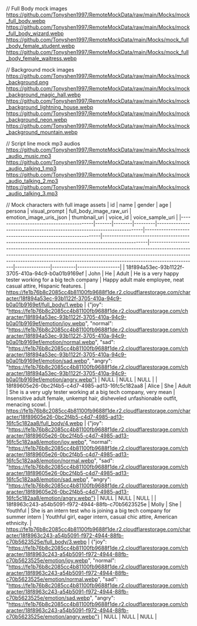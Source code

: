 // Full Body mock images
https://github.com/Tonyshen1997/RemoteMockData/raw/main/Mocks/mock_full_body.webp
https://github.com/Tonyshen1997/RemoteMockData/raw/main/Mocks/mock_full_body_wizard.webp
https://github.com/Tonyshen1997/RemoteMockData/main/Mocks/mock_full_body_female_student.webp
https://github.com/Tonyshen1997/RemoteMockData/main/Mocks/mock_full_body_female_waitress.webp

// Background mock images
https://github.com/Tonyshen1997/RemoteMockData/raw/main/Mocks/mock_background.png
https://github.com/Tonyshen1997/RemoteMockData/raw/main/Mocks/mock_background_magic_hall.webp
https://github.com/Tonyshen1997/RemoteMockData/raw/main/Mocks/mock_background_lightning_house.webp
https://github.com/Tonyshen1997/RemoteMockData/raw/main/Mocks/mock_background_neon.webp
https://github.com/Tonyshen1997/RemoteMockData/raw/main/Mocks/mock_background_mountain.webp

// Script line mock mp3 audios
https://github.com/Tonyshen1997/RemoteMockData/raw/main/Mocks/mock_audio_music.mp3
https://github.com/Tonyshen1997/RemoteMockData/raw/main/Mocks/mock_audio_talking_1.mp3
https://github.com/Tonyshen1997/RemoteMockData/raw/main/Mocks/mock_audio_talking_2.mp3
https://github.com/Tonyshen1997/RemoteMockData/raw/main/Mocks/mock_audio_talking_3.mp3



// Mock characters with full image assets
| id                                      | name  | gender | age     | persona                                                                 | visual_prompt                                             | full_body_image_raw_uri                                                                 | emotion_image_uris_json                                                                                                                                                                                                                                    | thumbnail_uri | voice_id | voice_sample_uri |
|-----------------------------------------|-------|--------|---------|------------------------------------------------------------------------|-----------------------------------------------------------|-------------------------------------------------------------------------------------------------|--------------------------------------------------------------------------------------------------------------------------------------------------------------------------------------------------------------------------------------------------------------|---------------|----------|------------------|
| 18f894a53ec-93b1122f-3705-410a-94c9-b0a01b9169ef | John  | He     | Adult  | He is a very happy tester working for a big tech company               | Happy adult male employee, neat casual attire, Hispanic features. | https://fe1b76b8c2085cc4b81100fb9688f1de.r2.cloudflarestorage.com/character/18f894a53ec-93b1122f-3705-410a-94c9-b0a01b9169ef/full_body/1.webp | {"joy": "https://fe1b76b8c2085cc4b81100fb9688f1de.r2.cloudflarestorage.com/character/18f894a53ec-93b1122f-3705-410a-94c9-b0a01b9169ef/emotion/joy.webp", "normal": "https://fe1b76b8c2085cc4b81100fb9688f1de.r2.cloudflarestorage.com/character/18f894a53ec-93b1122f-3705-410a-94c9-b0a01b9169ef/emotion/normal.webp", "sad": "https://fe1b76b8c2085cc4b81100fb9688f1de.r2.cloudflarestorage.com/character/18f894a53ec-93b1122f-3705-410a-94c9-b0a01b9169ef/emotion/sad.webp", "angry": "https://fe1b76b8c2085cc4b81100fb9688f1de.r2.cloudflarestorage.com/character/18f894a53ec-93b1122f-3705-410a-94c9-b0a01b9169ef/emotion/angry.webp"} | NULL          | NULL     | NULL             |
| 18f89605e26-0bc2f4b5-c4d7-4985-ad13-16fc5c182aa8 | Alice | She    | Adult  | She is a very ugly tester working at a big tech company, very mean     | Insensitive adult female, unkempt hair, disheveled unfashionable outfit, menacing scowl. | https://fe1b76b8c2085cc4b81100fb9688f1de.r2.cloudflarestorage.com/character/18f89605e26-0bc2f4b5-c4d7-4985-ad13-16fc5c182aa8/full_body/4.webp | {"joy": "https://fe1b76b8c2085cc4b81100fb9688f1de.r2.cloudflarestorage.com/character/18f89605e26-0bc2f4b5-c4d7-4985-ad13-16fc5c182aa8/emotion/joy.webp", "normal": "https://fe1b76b8c2085cc4b81100fb9688f1de.r2.cloudflarestorage.com/character/18f89605e26-0bc2f4b5-c4d7-4985-ad13-16fc5c182aa8/emotion/normal.webp", "sad": "https://fe1b76b8c2085cc4b81100fb9688f1de.r2.cloudflarestorage.com/character/18f89605e26-0bc2f4b5-c4d7-4985-ad13-16fc5c182aa8/emotion/sad.webp", "angry": "https://fe1b76b8c2085cc4b81100fb9688f1de.r2.cloudflarestorage.com/character/18f89605e26-0bc2f4b5-c4d7-4985-ad13-16fc5c182aa8/emotion/angry.webp"} | NULL          | NULL     | NULL             |
| 18f8963c243-a54b5091-f972-4944-88fb-c70b5623525e | Molly | She    | Youthful | She is an intern test who is joining a big tech company for summer intern | Youthful girl, eager intern, casual chic attire, American ethnicity. | https://fe1b76b8c2085cc4b81100fb9688f1de.r2.cloudflarestorage.com/character/18f8963c243-a54b5091-f972-4944-88fb-c70b5623525e/full_body/3.webp | {"joy": "https://fe1b76b8c2085cc4b81100fb9688f1de.r2.cloudflarestorage.com/character/18f8963c243-a54b5091-f972-4944-88fb-c70b5623525e/emotion/joy.webp", "normal": "https://fe1b76b8c2085cc4b81100fb9688f1de.r2.cloudflarestorage.com/character/18f8963c243-a54b5091-f972-4944-88fb-c70b5623525e/emotion/normal.webp", "sad": "https://fe1b76b8c2085cc4b81100fb9688f1de.r2.cloudflarestorage.com/character/18f8963c243-a54b5091-f972-4944-88fb-c70b5623525e/emotion/sad.webp", "angry": "https://fe1b76b8c2085cc4b81100fb9688f1de.r2.cloudflarestorage.com/character/18f8963c243-a54b5091-f972-4944-88fb-c70b5623525e/emotion/angry.webp"} | NULL          | NULL     | NULL             |

